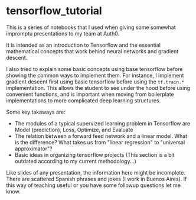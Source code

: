 # tensorflow_tutorial

This is a series of notebooks that I used when giving some somewhat impromptu presentations to my team at Auth0. 

It is intended as an introduction to Tensorflow and the essential mathematical concepts that work behind neural networks and gradient descent.

I also tried to explain some basic concepts using base tensorflow before showing the common ways to implement them. For instance, I implement gradient descent first using basic tensorflow before using the `tf.train.*` implementation. This allows the student to see under the hood before using convenient functions, and is important when moving from boilerplate implementations to more complicated deep learning structures. 

Some key takaways are:
  * The modules of a typical supervized learning problem in Tensorflow are Model (prediction), Loss, Optimize, and Evaluate
  * The relation between a forward feed network and a linear model. What is the difference? What takes us from "linear regression" to "universal approximator"?
  * Basic ideas in organizing tensorflow projects (This section is a bit outdated according to my current methodology...)
  
Like slides of any presentation, the information here might be incomplete. There are scattered Spanish phrases and jokes (I work in Buenos Aires). If this way of teaching useful or you have some followup questions let me know. 
